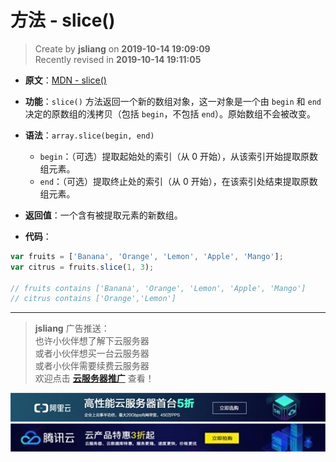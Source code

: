 方法 - slice()
===

> Create by **jsliang** on **2019-10-14 19:09:09**  
> Recently revised in **2019-10-14 19:11:05**

* **原文**：[MDN - slice()](https://developer.mozilla.org/zh-CN/docs/Web/JavaScript/Reference/Global_Objects/Array/slice)

* **功能**：`slice()` 方法返回一个新的数组对象，这一对象是一个由 `begin` 和 `end` 决定的原数组的浅拷贝（包括 `begin`，不包括 `end`）。原始数组不会被改变。

* **语法**：`array.slice(begin, end)`
  * `begin`：（可选）提取起始处的索引（从 0 开始），从该索引开始提取原数组元素。
  * `end`：（可选）提取终止处的索引（从 0 开始），在该索引处结束提取原数组元素。

* **返回值**：一个含有被提取元素的新数组。

* **代码**：

```js
var fruits = ['Banana', 'Orange', 'Lemon', 'Apple', 'Mango'];
var citrus = fruits.slice(1, 3);

// fruits contains ['Banana', 'Orange', 'Lemon', 'Apple', 'Mango']
// citrus contains ['Orange','Lemon']
```

---

> **jsliang** 广告推送：  
> 也许小伙伴想了解下云服务器  
> 或者小伙伴想买一台云服务器  
> 或者小伙伴需要续费云服务器  
> 欢迎点击 **[云服务器推广](https://github.com/LiangJunrong/document-library/blob/master/other-library/Monologue/%E7%A8%B3%E9%A3%9F%E8%89%B0%E9%9A%BE.md)** 查看！

[![图](../../../../public-repertory/img/z-small-seek-ali-3.jpg)](https://promotion.aliyun.com/ntms/act/qwbk.html?userCode=w7hismrh)
[![图](../../../../public-repertory/img/z-small-seek-tencent-2.jpg)](https://cloud.tencent.com/redirect.php?redirect=1014&cps_key=49f647c99fce1a9f0b4e1eeb1be484c9&from=console)

